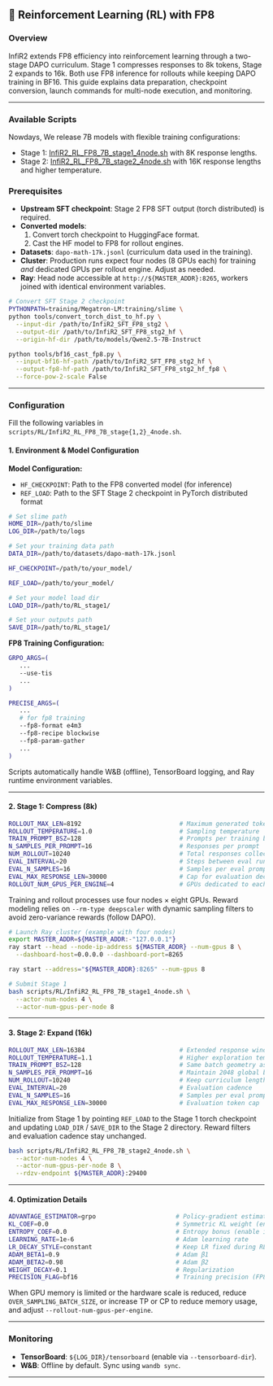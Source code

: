## 🎯 Reinforcement Learning (RL) with FP8

### Overview
InfiR2 extends FP8 efficiency into reinforcement learning through a two-stage DAPO curriculum. Stage 1 compresses responses to 8k tokens, Stage 2 expands to 16k. Both use FP8 inference for rollouts while keeping DAPO training in BF16. This guide explains data preparation, checkpoint conversion, launch commands for multi-node execution, and monitoring.

---

### Available Scripts

Nowdays, We release 7B models with flexible training configurations:

- Stage 1: [InfiR2_RL_FP8_7B_stage1_4node.sh](../scripts/RL/InfiR2_RL_FP8_7B_stage1_4node.sh) with 8K response lengths.
- Stage 2: [InfiR2_RL_FP8_7B_stage2_4node.sh](../scripts/RL/InfiR2_RL_FP8_7B_stage2_4node.sh) with 16K response lengths and higher temperature.

### Prerequisites
- **Upstream SFT checkpoint**: Stage 2 FP8 SFT output (torch distributed) is required.
- **Converted models**:  
  1. Convert torch checkpoint to HuggingFace format.  
  2. Cast the HF model to FP8 for rollout engines.
- **Datasets**: `dapo-math-17k.jsonl` (curriculum data used in the training).
- **Cluster**: Production runs expect four nodes (8 GPUs each) for training *and* dedicated GPUs per rollout engine. Adjust as needed.
- **Ray**: Head node accessible at `http://${MASTER_ADDR}:8265`, workers joined with identical environment variables.

```bash
# Convert SFT Stage 2 checkpoint
PYTHONPATH=training/Megatron-LM:training/slime \
python tools/convert_torch_dist_to_hf.py \
  --input-dir /path/to/InfiR2_SFT_FP8_stg2 \
  --output-dir /path/to/InfiR2_SFT_FP8_stg2_hf \
  --origin-hf-dir /path/to/models/Qwen2.5-7B-Instruct

python tools/bf16_cast_fp8.py \
  --input-bf16-hf-path /path/to/InfiR2_SFT_FP8_stg2_hf \
  --output-fp8-hf-path /path/to/InfiR2_SFT_FP8_stg2_hf_fp8 \
  --force-pow-2-scale False
```

---

### Configuration
Fill the following variables in `scripts/RL/InfiR2_RL_FP8_7B_stage{1,2}_4node.sh`.

#### 1. Environment & Model Configuration

**Model Configuration:**
- `HF_CHECKPOINT`: Path to the FP8 converted model (for inference)
- `REF_LOAD`: Path to the SFT Stage 2 checkpoint in PyTorch distributed format

```bash
# Set slime path
HOME_DIR=/path/to/slime
LOG_DIR=/path/to/logs

# Set your training data path
DATA_DIR=/path/to/datasets/dapo-math-17k.jsonl

HF_CHECKPOINT=/path/to/your_model/

REF_LOAD=/path/to/your_model/    

# Set your model load dir
LOAD_DIR=/path/to/RL_stage1/                      

# Set your outputs path
SAVE_DIR=/path/to/RL_stage1/
```

**FP8 Training Configuration:**
```bash
GRPO_ARGS=(
   ...
   --use-tis
   ...
)

PRECISE_ARGS=(
   ...
   # for fp8 training
   --fp8-format e4m3
   --fp8-recipe blockwise
   --fp8-param-gather
   ...
)
```

Scripts automatically handle W&B (offline), TensorBoard logging, and Ray runtime environment variables.

---

#### 2. Stage 1: Compress (8k)

```bash
ROLLOUT_MAX_LEN=8192                           # Maximum generated tokens
ROLLOUT_TEMPERATURE=1.0                        # Sampling temperature
TRAIN_PROMPT_BSZ=128                           # Prompts per training batch
N_SAMPLES_PER_PROMPT=16                        # Responses per prompt
NUM_ROLLOUT=10240                              # Total responses collected
EVAL_INTERVAL=20                               # Steps between eval runs
EVAL_N_SAMPLES=16                              # Samples per eval prompt
EVAL_MAX_RESPONSE_LEN=30000                    # Cap for evaluation decoding
ROLLOUT_NUM_GPUS_PER_ENGINE=4                  # GPUs dedicated to each SGLang engine
```

Training and rollout processes use four nodes × eight GPUs. Reward modeling relies on `--rm-type deepscaler` with dynamic sampling filters to avoid zero-variance rewards (follow DAPO).

```bash
# Launch Ray cluster (example with four nodes)
export MASTER_ADDR=${MASTER_ADDR:-"127.0.0.1"}
ray start --head --node-ip-address ${MASTER_ADDR} --num-gpus 8 \
  --dashboard-host=0.0.0.0 --dashboard-port=8265

ray start --address="${MASTER_ADDR}:8265" --num-gpus 8

# Submit Stage 1
bash scripts/RL/InfiR2_RL_FP8_7B_stage1_4node.sh \
  --actor-num-nodes 4 \
  --actor-num-gpus-per-node 8
```

---

#### 3. Stage 2: Expand (16k)

```bash
ROLLOUT_MAX_LEN=16384                          # Extended response window
ROLLOUT_TEMPERATURE=1.1                        # Higher exploration temperature
TRAIN_PROMPT_BSZ=128                           # Same batch geometry as Stage 1
N_SAMPLES_PER_PROMPT=16                        # Maintain 2048 global batch
NUM_ROLLOUT=10240                              # Keep curriculum length
EVAL_INTERVAL=20                               # Evaluation cadence
EVAL_N_SAMPLES=16                              # Samples per eval prompt
EVAL_MAX_RESPONSE_LEN=30000                    # Evaluation token cap
```

Initialize from Stage 1 by pointing `REF_LOAD` to the Stage 1 torch checkpoint and updating `LOAD_DIR` / `SAVE_DIR` to the Stage 2 directory. Reward filters and evaluation cadence stay unchanged.

```bash
bash scripts/RL/InfiR2_RL_FP8_7B_stage2_4node.sh \
  --actor-num-nodes 4 \
  --actor-num-gpus-per-node 8 \
  --rdzv-endpoint ${MASTER_ADDR}:29400
```

---

#### 4. Optimization Details

```bash
ADVANTAGE_ESTIMATOR=grpo                      # Policy-gradient estimator
KL_COEF=0.0                                   # Symmetric KL weight (enable if needed)
ENTROPY_COEF=0.0                              # Entropy bonus (enable if needed)
LEARNING_RATE=1e-6                            # Adam learning rate
LR_DECAY_STYLE=constant                       # Keep LR fixed during RL
ADAM_BETA1=0.9                                # Adam β1
ADAM_BETA2=0.98                               # Adam β2
WEIGHT_DECAY=0.1                              # Regularization
PRECISION_FLAG=bf16                           # Training precision (FP8 inference only)
```

When GPU memory is limited or the hardware scale is reduced, reduce `OVER_SAMPLING_BATCH_SIZE`, or increase TP or CP to reduce memory usage, and adjust `--rollout-num-gpus-per-engine`.

---

### Monitoring 

- **TensorBoard**: `${LOG_DIR}/tensorboard` (enable via `--tensorboard-dir`).  
- **W&B**: Offline by default. Sync using `wandb sync`.  

---

